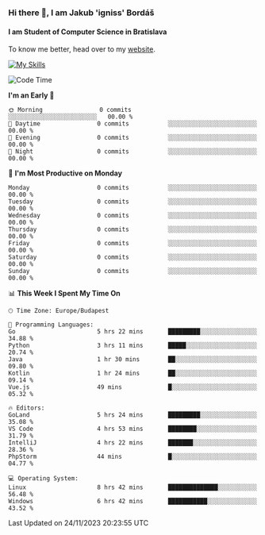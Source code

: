 ### Hi there 👋, I am Jakub 'igniss' Bordáš

#### I am Student of Computer Science in Bratislava
To know me better, head over to my [website](https://bordas.sk).

[![My Skills](https://skillicons.dev/icons?i=js,html,css,figma,svelte,java,kotlin,python,postgresql,typescript,nest,nodejs)](https://bordas.sk)


<!--START_SECTION:waka-->
![Code Time](http://img.shields.io/badge/Code%20Time-1%2C283%20hrs%2059%20mins-blue)

**I'm an Early 🐤** 

```text
🌞 Morning                0 commits           ░░░░░░░░░░░░░░░░░░░░░░░░░   00.00 % 
🌆 Daytime                0 commits           ░░░░░░░░░░░░░░░░░░░░░░░░░   00.00 % 
🌃 Evening                0 commits           ░░░░░░░░░░░░░░░░░░░░░░░░░   00.00 % 
🌙 Night                  0 commits           ░░░░░░░░░░░░░░░░░░░░░░░░░   00.00 % 
```
📅 **I'm Most Productive on Monday** 

```text
Monday                   0 commits           ░░░░░░░░░░░░░░░░░░░░░░░░░   00.00 % 
Tuesday                  0 commits           ░░░░░░░░░░░░░░░░░░░░░░░░░   00.00 % 
Wednesday                0 commits           ░░░░░░░░░░░░░░░░░░░░░░░░░   00.00 % 
Thursday                 0 commits           ░░░░░░░░░░░░░░░░░░░░░░░░░   00.00 % 
Friday                   0 commits           ░░░░░░░░░░░░░░░░░░░░░░░░░   00.00 % 
Saturday                 0 commits           ░░░░░░░░░░░░░░░░░░░░░░░░░   00.00 % 
Sunday                   0 commits           ░░░░░░░░░░░░░░░░░░░░░░░░░   00.00 % 
```


📊 **This Week I Spent My Time On** 

```text
🕑︎ Time Zone: Europe/Budapest

💬 Programming Languages: 
Go                       5 hrs 22 mins       █████████░░░░░░░░░░░░░░░░   34.88 % 
Python                   3 hrs 11 mins       █████░░░░░░░░░░░░░░░░░░░░   20.74 % 
Java                     1 hr 30 mins        ██░░░░░░░░░░░░░░░░░░░░░░░   09.80 % 
Kotlin                   1 hr 24 mins        ██░░░░░░░░░░░░░░░░░░░░░░░   09.14 % 
Vue.js                   49 mins             █░░░░░░░░░░░░░░░░░░░░░░░░   05.32 % 

🔥 Editors: 
GoLand                   5 hrs 24 mins       █████████░░░░░░░░░░░░░░░░   35.08 % 
VS Code                  4 hrs 53 mins       ████████░░░░░░░░░░░░░░░░░   31.79 % 
IntelliJ                 4 hrs 22 mins       ███████░░░░░░░░░░░░░░░░░░   28.36 % 
PhpStorm                 44 mins             █░░░░░░░░░░░░░░░░░░░░░░░░   04.77 % 

💻 Operating System: 
Linux                    8 hrs 42 mins       ██████████████░░░░░░░░░░░   56.48 % 
Windows                  6 hrs 42 mins       ███████████░░░░░░░░░░░░░░   43.52 % 
```


 Last Updated on 24/11/2023 20:23:55 UTC
<!--END_SECTION:waka-->
